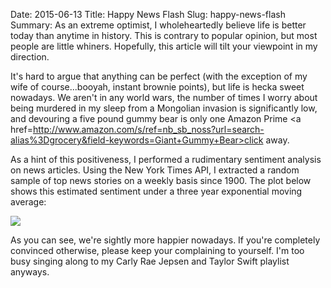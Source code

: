 Date: 2015-06-13
Title: Happy News Flash
Slug: happy-news-flash
Summary: As an extreme optimist, I wholeheartedly believe life is better today than anytime in history.  This is contrary to popular opinion, but most people are little whiners.  Hopefully, this article will tilt your viewpoint in my direction.

It's hard to argue that anything can be perfect (with the exception of my wife of course...booyah, instant brownie
points), but life is hecka sweet nowadays. We aren't in any world wars, the number of times I worry about being
murdered in my sleep from a Mongolian invasion is significantly low, and devouring a five pound gummy bear
is only one Amazon Prime
<a href=http://www.amazon.com/s/ref=nb_sb_noss?url=search-alias%3Dgrocery&field-keywords=Giant+Gummy+Bear>click</a> away.

As a hint of this positiveness, I performed a rudimentary sentiment analysis on news articles.
Using the New York Times API, I extracted a random sample of top news stories on a weekly basis since 1900. The plot
below shows this estimated sentiment under a three year exponential moving average:

<img src="/assets/2015/happy-news-flash/happy-news-flash.png" style='margin-top:10px;display:block;margin:auto;'>

As you can see, we're sightly more happier nowadays. If you're completely convinced otherwise, please keep your 
complaining to yourself.  I'm too busy singing along to my Carly Rae Jepsen and Taylor Swift playlist anyways.